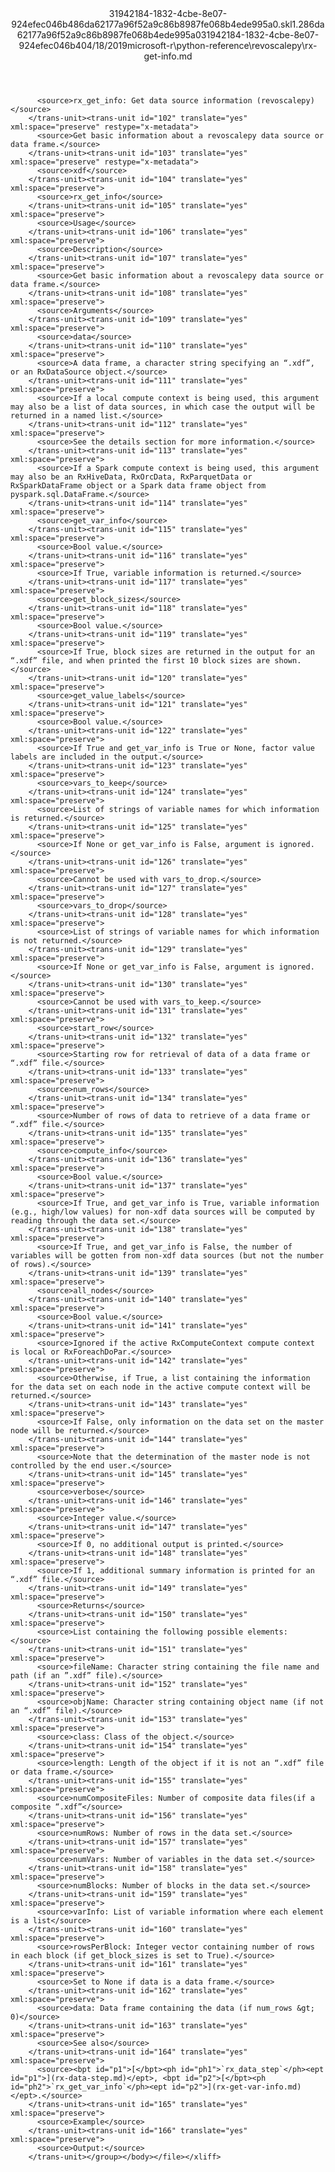 <?xml version="1.0"?><xliff version="1.2" xmlns="urn:oasis:names:tc:xliff:document:1.2" xmlns:xsi="http://www.w3.org/2001/XMLSchema-instance" xsi:schemaLocation="urn:oasis:names:tc:xliff:document:1.2 xliff-core-1.2-transitional.xsd"><file datatype="xml" original="rx-get-info.md" source-language="en-US" target-language="en-US"><header><tool tool-id="mdxliff" tool-name="mdxliff" tool-version="1.0-d1654b2" tool-company="Microsoft" /><xliffext:skl_file_name xmlns:xliffext="urn:microsoft:content:schema:xliffextensions">31942184-1832-4cbe-8e07-924efec046b486da62177a96f52a9c86b8987fe068b4ede995a0.skl</xliffext:skl_file_name><xliffext:version xmlns:xliffext="urn:microsoft:content:schema:xliffextensions">1.2</xliffext:version><xliffext:ms.openlocfilehash xmlns:xliffext="urn:microsoft:content:schema:xliffextensions">86da62177a96f52a9c86b8987fe068b4ede995a0</xliffext:ms.openlocfilehash><xliffext:ms.sourcegitcommit xmlns:xliffext="urn:microsoft:content:schema:xliffextensions">31942184-1832-4cbe-8e07-924efec046b4</xliffext:ms.sourcegitcommit><xliffext:ms.lasthandoff xmlns:xliffext="urn:microsoft:content:schema:xliffextensions">04/18/2019</xliffext:ms.lasthandoff><xliffext:ms.openlocfilepath xmlns:xliffext="urn:microsoft:content:schema:xliffextensions">microsoft-r\python-reference\revoscalepy\rx-get-info.md</xliffext:ms.openlocfilepath></header><body><group id="content" extype="content"><trans-unit id="101" translate="yes" xml:space="preserve" restype="x-metadata">
          <source>rx_get_info: Get data source information (revoscalepy)</source>
        </trans-unit><trans-unit id="102" translate="yes" xml:space="preserve" restype="x-metadata">
          <source>Get basic information about a revoscalepy data source or data frame.</source>
        </trans-unit><trans-unit id="103" translate="yes" xml:space="preserve" restype="x-metadata">
          <source>xdf</source>
        </trans-unit><trans-unit id="104" translate="yes" xml:space="preserve">
          <source>rx_get_info</source>
        </trans-unit><trans-unit id="105" translate="yes" xml:space="preserve">
          <source>Usage</source>
        </trans-unit><trans-unit id="106" translate="yes" xml:space="preserve">
          <source>Description</source>
        </trans-unit><trans-unit id="107" translate="yes" xml:space="preserve">
          <source>Get basic information about a revoscalepy data source or data frame.</source>
        </trans-unit><trans-unit id="108" translate="yes" xml:space="preserve">
          <source>Arguments</source>
        </trans-unit><trans-unit id="109" translate="yes" xml:space="preserve">
          <source>data</source>
        </trans-unit><trans-unit id="110" translate="yes" xml:space="preserve">
          <source>A data frame, a character string specifying an “.xdf”, or an RxDataSource object.</source>
        </trans-unit><trans-unit id="111" translate="yes" xml:space="preserve">
          <source>If a local compute context is being used, this argument may also be a list of data sources, in which case the output will be returned in a named list.</source>
        </trans-unit><trans-unit id="112" translate="yes" xml:space="preserve">
          <source>See the details section for more information.</source>
        </trans-unit><trans-unit id="113" translate="yes" xml:space="preserve">
          <source>If a Spark compute context is being used, this argument may also be an RxHiveData, RxOrcData, RxParquetData or RxSparkDataFrame object or a Spark data frame object from pyspark.sql.DataFrame.</source>
        </trans-unit><trans-unit id="114" translate="yes" xml:space="preserve">
          <source>get_var_info</source>
        </trans-unit><trans-unit id="115" translate="yes" xml:space="preserve">
          <source>Bool value.</source>
        </trans-unit><trans-unit id="116" translate="yes" xml:space="preserve">
          <source>If True, variable information is returned.</source>
        </trans-unit><trans-unit id="117" translate="yes" xml:space="preserve">
          <source>get_block_sizes</source>
        </trans-unit><trans-unit id="118" translate="yes" xml:space="preserve">
          <source>Bool value.</source>
        </trans-unit><trans-unit id="119" translate="yes" xml:space="preserve">
          <source>If True, block sizes are returned in the output for an “.xdf” file, and when printed the first 10 block sizes are shown.</source>
        </trans-unit><trans-unit id="120" translate="yes" xml:space="preserve">
          <source>get_value_labels</source>
        </trans-unit><trans-unit id="121" translate="yes" xml:space="preserve">
          <source>Bool value.</source>
        </trans-unit><trans-unit id="122" translate="yes" xml:space="preserve">
          <source>If True and get_var_info is True or None, factor value labels are included in the output.</source>
        </trans-unit><trans-unit id="123" translate="yes" xml:space="preserve">
          <source>vars_to_keep</source>
        </trans-unit><trans-unit id="124" translate="yes" xml:space="preserve">
          <source>List of strings of variable names for which information is returned.</source>
        </trans-unit><trans-unit id="125" translate="yes" xml:space="preserve">
          <source>If None or get_var_info is False, argument is ignored.</source>
        </trans-unit><trans-unit id="126" translate="yes" xml:space="preserve">
          <source>Cannot be used with vars_to_drop.</source>
        </trans-unit><trans-unit id="127" translate="yes" xml:space="preserve">
          <source>vars_to_drop</source>
        </trans-unit><trans-unit id="128" translate="yes" xml:space="preserve">
          <source>List of strings of variable names for which information is not returned.</source>
        </trans-unit><trans-unit id="129" translate="yes" xml:space="preserve">
          <source>If None or get_var_info is False, argument is ignored.</source>
        </trans-unit><trans-unit id="130" translate="yes" xml:space="preserve">
          <source>Cannot be used with vars_to_keep.</source>
        </trans-unit><trans-unit id="131" translate="yes" xml:space="preserve">
          <source>start_row</source>
        </trans-unit><trans-unit id="132" translate="yes" xml:space="preserve">
          <source>Starting row for retrieval of data of a data frame or “.xdf” file.</source>
        </trans-unit><trans-unit id="133" translate="yes" xml:space="preserve">
          <source>num_rows</source>
        </trans-unit><trans-unit id="134" translate="yes" xml:space="preserve">
          <source>Number of rows of data to retrieve of a data frame or “.xdf” file.</source>
        </trans-unit><trans-unit id="135" translate="yes" xml:space="preserve">
          <source>compute_info</source>
        </trans-unit><trans-unit id="136" translate="yes" xml:space="preserve">
          <source>Bool value.</source>
        </trans-unit><trans-unit id="137" translate="yes" xml:space="preserve">
          <source>If True, and get_var_info is True, variable information (e.g., high/low values) for non-xdf data sources will be computed by reading through the data set.</source>
        </trans-unit><trans-unit id="138" translate="yes" xml:space="preserve">
          <source>If True, and get_var_info is False, the number of variables will be gotten from non-xdf data sources (but not the number of rows).</source>
        </trans-unit><trans-unit id="139" translate="yes" xml:space="preserve">
          <source>all_nodes</source>
        </trans-unit><trans-unit id="140" translate="yes" xml:space="preserve">
          <source>Bool value.</source>
        </trans-unit><trans-unit id="141" translate="yes" xml:space="preserve">
          <source>Ignored if the active RxComputeContext compute context is local or RxForeachDoPar.</source>
        </trans-unit><trans-unit id="142" translate="yes" xml:space="preserve">
          <source>Otherwise, if True, a list containing the information for the data set on each node in the active compute context will be returned.</source>
        </trans-unit><trans-unit id="143" translate="yes" xml:space="preserve">
          <source>If False, only information on the data set on the master node will be returned.</source>
        </trans-unit><trans-unit id="144" translate="yes" xml:space="preserve">
          <source>Note that the determination of the master node is not controlled by the end user.</source>
        </trans-unit><trans-unit id="145" translate="yes" xml:space="preserve">
          <source>verbose</source>
        </trans-unit><trans-unit id="146" translate="yes" xml:space="preserve">
          <source>Integer value.</source>
        </trans-unit><trans-unit id="147" translate="yes" xml:space="preserve">
          <source>If 0, no additional output is printed.</source>
        </trans-unit><trans-unit id="148" translate="yes" xml:space="preserve">
          <source>If 1, additional summary information is printed for an “.xdf” file.</source>
        </trans-unit><trans-unit id="149" translate="yes" xml:space="preserve">
          <source>Returns</source>
        </trans-unit><trans-unit id="150" translate="yes" xml:space="preserve">
          <source>List containing the following possible elements:</source>
        </trans-unit><trans-unit id="151" translate="yes" xml:space="preserve">
          <source>fileName: Character string containing the file name and path (if an ”.xdf” file).</source>
        </trans-unit><trans-unit id="152" translate="yes" xml:space="preserve">
          <source>objName: Character string containing object name (if not an “.xdf” file).</source>
        </trans-unit><trans-unit id="153" translate="yes" xml:space="preserve">
          <source>class: Class of the object.</source>
        </trans-unit><trans-unit id="154" translate="yes" xml:space="preserve">
          <source>length: Length of the object if it is not an “.xdf” file or data frame.</source>
        </trans-unit><trans-unit id="155" translate="yes" xml:space="preserve">
          <source>numCompositeFiles: Number of composite data files(if a composite “.xdf”</source>
        </trans-unit><trans-unit id="156" translate="yes" xml:space="preserve">
          <source>numRows: Number of rows in the data set.</source>
        </trans-unit><trans-unit id="157" translate="yes" xml:space="preserve">
          <source>numVars: Number of variables in the data set.</source>
        </trans-unit><trans-unit id="158" translate="yes" xml:space="preserve">
          <source>numBlocks: Number of blocks in the data set.</source>
        </trans-unit><trans-unit id="159" translate="yes" xml:space="preserve">
          <source>varInfo: List of variable information where each element is a list</source>
        </trans-unit><trans-unit id="160" translate="yes" xml:space="preserve">
          <source>rowsPerBlock: Integer vector containing number of rows in each block (if get_block_sizes is set to True).</source>
        </trans-unit><trans-unit id="161" translate="yes" xml:space="preserve">
          <source>Set to None if data is a data frame.</source>
        </trans-unit><trans-unit id="162" translate="yes" xml:space="preserve">
          <source>data: Data frame containing the data (if num_rows &gt; 0)</source>
        </trans-unit><trans-unit id="163" translate="yes" xml:space="preserve">
          <source>See also</source>
        </trans-unit><trans-unit id="164" translate="yes" xml:space="preserve">
          <source><bpt id="p1">[</bpt><ph id="ph1">`rx_data_step`</ph><ept id="p1">](rx-data-step.md)</ept>, <bpt id="p2">[</bpt><ph id="ph2">`rx_get_var_info`</ph><ept id="p2">](rx-get-var-info.md)</ept>.</source>
        </trans-unit><trans-unit id="165" translate="yes" xml:space="preserve">
          <source>Example</source>
        </trans-unit><trans-unit id="166" translate="yes" xml:space="preserve">
          <source>Output:</source>
        </trans-unit></group></body></file></xliff>